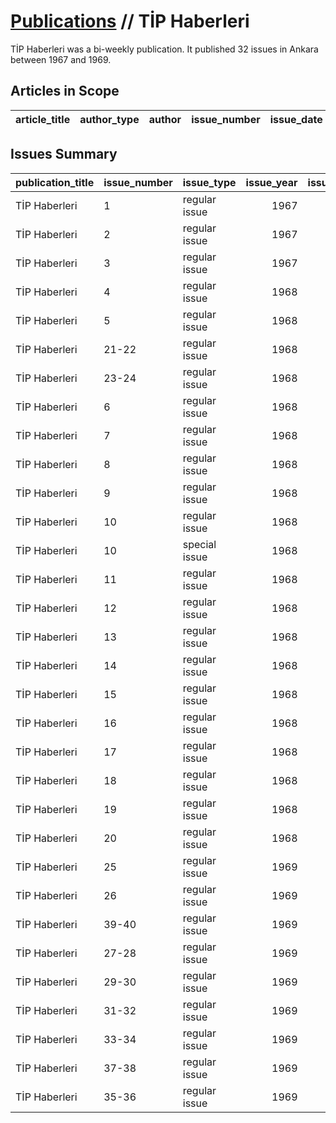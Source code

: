 # [Publications](firstlevel_publications.md) // TİP Haberleri

TİP Haberleri was a bi-weekly publication. It published 32 issues in Ankara between 1967 and 1969.

## Articles in Scope

| article_title   | author_type   | author   | issue_number   | issue_date   | pages   |
|-----------------|---------------|----------|----------------|--------------|---------|

## Issues Summary

| publication_title   | issue_number   | issue_type    |   issue_year |   issue_month |   issue_day |   printing_house_name |
|:--------------------|:---------------|:--------------|-------------:|--------------:|------------:|----------------------:|
| TİP Haberleri       | 1              | regular issue |         1967 |            11 |          19 |                   nan |
| TİP Haberleri       | 2              | regular issue |         1967 |            12 |           1 |                   nan |
| TİP Haberleri       | 3              | regular issue |         1967 |            12 |          16 |                   nan |
| TİP Haberleri       | 4              | regular issue |         1968 |             1 |           1 |                   nan |
| TİP Haberleri       | 5              | regular issue |         1968 |             1 |           1 |                   nan |
| TİP Haberleri       | 21-22          | regular issue |         1968 |            10 |           6 |                   nan |
| TİP Haberleri       | 23-24          | regular issue |         1968 |            12 |          16 |                   nan |
| TİP Haberleri       | 6              | regular issue |         1968 |             2 |           1 |                   nan |
| TİP Haberleri       | 7              | regular issue |         1968 |             2 |          16 |                   nan |
| TİP Haberleri       | 8              | regular issue |         1968 |             2 |          23 |                   nan |
| TİP Haberleri       | 9              | regular issue |         1968 |             2 |          23 |                   nan |
| TİP Haberleri       | 10             | regular issue |         1968 |             3 |           9 |                   nan |
| TİP Haberleri       | 10             | special issue |         1968 |             3 |           9 |                   nan |
| TİP Haberleri       | 11             | regular issue |         1968 |             4 |           1 |                   nan |
| TİP Haberleri       | 12             | regular issue |         1968 |             4 |          16 |                   nan |
| TİP Haberleri       | 13             | regular issue |         1968 |             5 |           3 |                   nan |
| TİP Haberleri       | 14             | regular issue |         1968 |             5 |          16 |                   nan |
| TİP Haberleri       | 15             | regular issue |         1968 |             6 |           2 |                   nan |
| TİP Haberleri       | 16             | regular issue |         1968 |             7 |           1 |                   nan |
| TİP Haberleri       | 17             | regular issue |         1968 |             7 |          16 |                   nan |
| TİP Haberleri       | 18             | regular issue |         1968 |             8 |           1 |                   nan |
| TİP Haberleri       | 19             | regular issue |         1968 |             8 |          15 |                   nan |
| TİP Haberleri       | 20             | regular issue |         1968 |             9 |           1 |                   nan |
| TİP Haberleri       | 25             | regular issue |         1969 |             1 |           1 |                   nan |
| TİP Haberleri       | 26             | regular issue |         1969 |             1 |          16 |                   nan |
| TİP Haberleri       | 39-40          | regular issue |         1969 |            11 |          14 |                   nan |
| TİP Haberleri       | 27-28          | regular issue |         1969 |             4 |          10 |                   nan |
| TİP Haberleri       | 29-30          | regular issue |         1969 |             4 |          25 |                   nan |
| TİP Haberleri       | 31-32          | regular issue |         1969 |             5 |          22 |                   nan |
| TİP Haberleri       | 33-34          | regular issue |         1969 |             6 |          26 |                   nan |
| TİP Haberleri       | 37-38          | regular issue |         1969 |             7 |          21 |                   nan |
| TİP Haberleri       | 35-36          | regular issue |         1969 |             8 |          21 |                   nan |